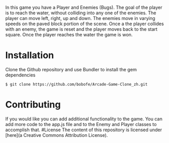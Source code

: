 In this game you have a Player and Enemies (Bugs). The goal of the player is to reach the water, without colliding into any one of the enemies. The player can move left, right, up and down. The enemies move in varying speeds on the paved block portion of the scene. Once a the player collides with an enemy, the game is reset and the player moves back to the start square. Once the player reaches the water the game is won.

# Installation
Clone the Github repository and use Bundler to install the gem dependencies
```
$ git clone https://github.com/bobofe/Arcade-Game-Clone_zh.git
```
# Contributing 
If you would like you can add additional functionality to the game. You can add more code to the app.js file and to the Enemy and Player classes to accomplish that. #License The content of this repository is licensed under [here](a Creative Commons Attribution License).
